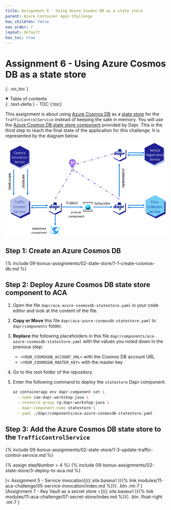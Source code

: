 ```yaml
---
title: Assignment 6 - Using Azure Cosmos DB as a state store
parent: Azure Container Apps Challenge
has_children: false
nav_order: 7
layout: default
has_toc: true
---
```


# Assignment 6 - Using Azure Cosmos DB as a state store

{: .no_toc }

<details open markdown="block">
  <summary>
    Table of contents
  </summary>
  {: .text-delta }
- TOC
{:toc}
</details>

This assignment is about using [Azure Cosmos DB](https://learn.microsoft.com/en-us/azure/cosmos-db/) as a [state store](https://docs.dapr.io/operations/components/setup-state-store/) for the `TrafficControlService` instead of keeping the sate in memory. You will use the [Azure Cosmos DB state store component](https://docs.dapr.io/reference/components-reference/supported-state-stores/setup-azure-cosmosdb/) provided by Dapr. This is the third step to reach the final state of the application for this challenge. It is represented by the diagram below.

![Azure Container Apps Challenge - Third Deployment](../../../assets/images/aca-deployment-3.png)

## Step 1: Create an Azure Cosmos DB

{% include 09-bonus-assignments/02-state-store/1-1-create-cosmos-db.md %}

## Step 2: Deploy Azure Cosmos DB state store component to ACA

1. Open the file `dapr/aca-azure-cosmosdb-statestore.yaml` in your code editor and look at the content of the file.

1. **Copy or Move** this file `dapr/aca-azure-cosmosdb-statestore.yaml` to `dapr/components` folder.

1. **Replace** the following placeholders in this file `dapr/components/aca-azure-cosmosdb-statestore.yaml` with the values you noted down in the previous step:

    - `<YOUR_COSMOSDB_ACCOUNT_URL>` with the Cosmos DB account URL
    - `<YOUR_COSMOSDB_MASTER_KEY>` with the master key

1. Go to the root folder of the repository.

1. Enter the following command to deploy the `statestore` Dapr component:

    ```bash
    az containerapp env dapr-component set \
      --name cae-dapr-workshop-java \
      --resource-group rg-dapr-workshop-java \
      --dapr-component-name statestore \
      --yaml ./dapr/components/aca-azure-cosmosdb-statestore.yaml
    ```

## Step 3: Add the Azure Cosmos DB state store to the `TrafficControlService`

{% include 09-bonus-assignments/02-state-store/1-3-update-traffic-control-service.md %}

<!-- ----------------------- BUILD, DEPLOY AND TEST ------------------------ -->

{% assign stepNumber = 4 %}
{% include 09-bonus-assignments/02-state-store/3-deploy-to-aca.md %}

<!-- ----------------------------- NAVIGATION ------------------------------ -->

<span class="fs-3">
[< Assignment 5 - Service invocation]({{ site.baseurl }}{% link modules/11-aca-challenge/05-service-invocation/index.md %}){: .btn .mt-7 }
</span>
<span class="fs-3">
[Assignment 7 - Key Vault as a secret store >]({{ site.baseurl }}{% link modules/11-aca-challenge/07-secret-store/index.md %}){: .btn .float-right .mt-7 }
</span>
